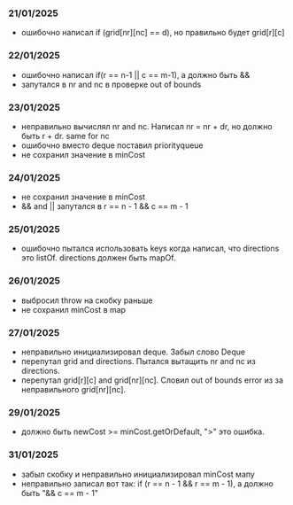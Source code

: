 ### 21/01/2025
- ошибочно написал if (grid[nr][nc]  == d), но правильно будет grid[r][c]

### 22/01/2025
- ошибочно написал if(r == n-1 || c == m-1), а должно быть &&
- запутался в nr and nc в проверке out of bounds

### 23/01/2025
- неправильно вычислял nr and nc. Написал nr = nr + dr, но должно быть r + dr. same for nc
- ошибочно вместо deque поставил priorityqueue
- не сохранил значение в minCost 

### 24/01/2025
- не сохранил значение в minCost
- && and || запутался в r == n - 1 && c == m - 1

### 25/01/2025
- ошибочно пытался использовать keys когда написал, что directions это listOf. directions 
должен быть mapOf.

### 26/01/2025
- выбросил throw на скобку раньше
- не сохранил minCost в map

### 27/01/2025
- неправильно инициализировал deque. Забыл слово Deque 
- перепутал grid and directions. Пытался вытащить nr and nc из directions.
- перепутал grid[r][c] and grid[nr][nc]. Словил out of bounds error из за неправильного 
grid[nr][nc]. 

### 29/01/2025
- должно быть newCost >= minCost.getOrDefault, ">" это ошибка.

### 31/01/2025
- забыл скобку и неправильно инициализировал minCost мапу
- неправильно записал вот так: if (r == n - 1 && r == m - 1), а должно быть "&& c == m - 1"